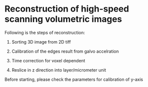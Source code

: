 # Reconstruction of high-speed scanning volumetric images

Following is the steps of reconstruction:

1. Sorting 3D image from 2D tiff

2. Calibration of the edges result from galvo accelration

3. Time correction for voxel dependent

4. Reslice in z direction into layer/micrometer unit

Before starting, please check the parameters for calibration of y-axis

